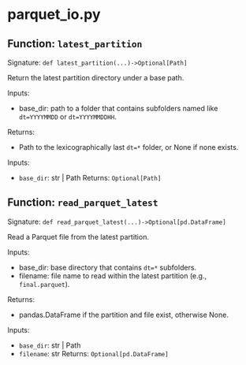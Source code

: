 # parquet_io.py

## Function: `latest_partition`

Signature: `def latest_partition(...)->Optional[Path]`

Return the latest partition directory under a base path.

Inputs:
- base_dir: path to a folder that contains subfolders named like `dt=YYYYMMDD` or `dt=YYYYMMDDHH`.

Returns:
- Path to the lexicographically last `dt=*` folder, or None if none exists.

Inputs:
- `base_dir`: str | Path
Returns: `Optional[Path]`

## Function: `read_parquet_latest`

Signature: `def read_parquet_latest(...)->Optional[pd.DataFrame]`

Read a Parquet file from the latest partition.

Inputs:
- base_dir: base directory that contains `dt=*` subfolders.
- filename: file name to read within the latest partition (e.g., `final.parquet`).

Returns:
- pandas.DataFrame if the partition and file exist, otherwise None.

Inputs:
- `base_dir`: str | Path
- `filename`: str
Returns: `Optional[pd.DataFrame]`
